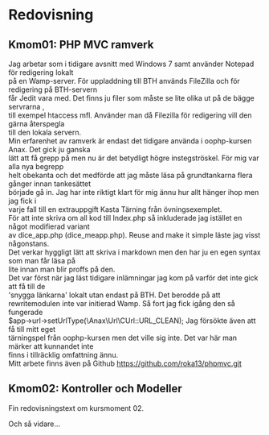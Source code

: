 ﻿Redovisning
====================================

Kmom01: PHP MVC ramverk
------------------------------------
Jag arbetar som i tidigare avsnitt med Windows 7 samt använder Notepad för redigering lokalt  
på en Wamp-server. För uppladdning till BTH används FileZilla och för redigering på BTH-servern  
får Jedit vara med. Det finns ju filer som måste se lite olika ut på de bägge servrarna ,  
till exempel htaccess mfl. Använder man då Filezilla för redigering vill den gärna återspegla  
till den lokala servern.  
Min erfarenhet av ramverk är endast det tidigare använda i oophp-kursen Anax. Det gick ju ganska  
lätt att få grepp på men nu är det betydligt högre instegströskel. För mig var alla nya begrepp  
helt obekanta och det medförde att jag måste läsa på grundtankarna flera gånger innan tankesättet  
började gå in. Jag har inte riktigt klart för mig ännu hur allt hänger ihop men jag fick i   
varje fall till en extrauppgift Kasta Tärning från övningsexemplet.  
För att inte skriva om all kod till Index.php så inkluderade jag istället en något modifierad variant  
av dice_app.php (dice_meapp.php). Reuse and make it simple läste jag visst någonstans.  
Det verkar hyggligt lätt att skriva i markdown men den har ju en egen syntax som man får läsa på  
lite innan man blir proffs på den.  
Det var först när jag läst tidigare inlämningar jag kom på varför det inte gick att få till de   
'snygga länkarna'   lokalt utan endast på BTH.  Det berodde på att rewritemodulen inte var initierad 
 Wamp. Så fort jag fick igång den så fungerade  
 $app->url->setUrlType(\Anax\Url\CUrl::URL_CLEAN); Jag försökte även att få till mitt eget  
tärningspel från oophp-kursen men det ville sig inte. Det var här man märker att kunnandet inte  
finns i tillräcklig omfattning ännu.   
Mitt arbete finns även på Github https://github.com/roka13/phpmvc.git

 
Kmom02: Kontroller och Modeller
------------------------------------
 
Fin redovisningstext om kursmoment 02.
 
Och så vidare...